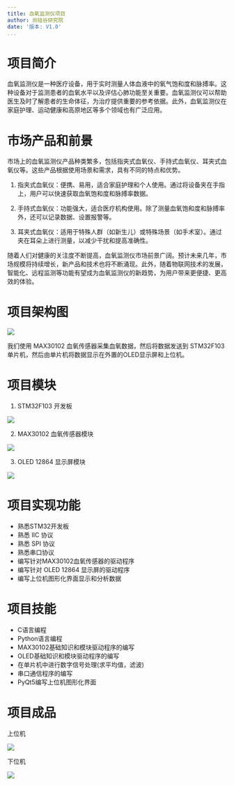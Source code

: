 ```yaml
---
title: 血氧监测仪项目
author: 尚硅谷研究院
date: '版本: V1.0'
...
```


# 项目简介

血氧监测仪是一种医疗设备，用于实时测量人体血液中的氧气饱和度和脉搏率。这种设备对于监测患者的血氧水平以及评估心肺功能至关重要。血氧监测仪可以帮助医生及时了解患者的生命体征，为治疗提供重要的参考依据。此外，血氧监测仪在家庭护理、运动健康和高原地区等多个领域也有广泛应用。

# 市场产品和前景

市场上的血氧监测仪产品种类繁多，包括指夹式血氧仪、手持式血氧仪、耳夹式血氧仪等。这些产品根据使用场景和需求，具有不同的特点和优势。

1. 指夹式血氧仪：便携、易用，适合家庭护理和个人使用。通过将设备夹在手指上，用户可以快速获取血氧饱和度和脉搏率数据。

2. 手持式血氧仪：功能强大，适合医疗机构使用。除了测量血氧饱和度和脉搏率外，还可以记录数据、设置报警等。

3. 耳夹式血氧仪：适用于特殊人群（如新生儿）或特殊场景（如手术室）。通过夹在耳朵上进行测量，以减少干扰和提高准确性。

随着人们对健康的关注度不断提高，血氧监测仪市场前景广阔。预计未来几年，市场规模将持续增长，新产品和技术也将不断涌现。此外，随着物联网技术的发展，智能化、远程监测等功能有望成为血氧监测仪的新趋势，为用户带来更便捷、更高效的体验。

# 项目架构图

![](images/架构图.png)

我们使用 MAX30102 血氧传感器采集血氧数据，然后将数据发送到 STM32F103 单片机，然后由单片机将数据显示在外置的OLED显示屏和上位机。

# 项目模块

1. STM32F103 开发板

![](images/stm32.jpg)

2. MAX30102 血氧传感器模块

![](images/max30102.jpeg)

3. OLED 12864 显示屏模块

![](images/oled.jpg)

# 项目实现功能

- 熟悉STM32开发板
- 熟悉 IIC 协议
- 熟悉 SPI 协议
- 熟悉串口协议
- 编写针对MAX30102血氧传感器的驱动程序
- 编写针对 OLED 12864 显示屏的驱动程序
- 编写上位机图形化界面显示和分析数据

# 项目技能

- C语言编程
- Python语言编程
- MAX30102基础知识和模块驱动程序的编写
- OLED基础知识和模块驱动程序的编写
- 在单片机中进行数字信号处理(求平均值，滤波)
- 串口通信程序的编写
- PyQt5编写上位机图形化界面

# 项目成品

上位机

![](images/pc.png)

下位机

![](images/photo.png)